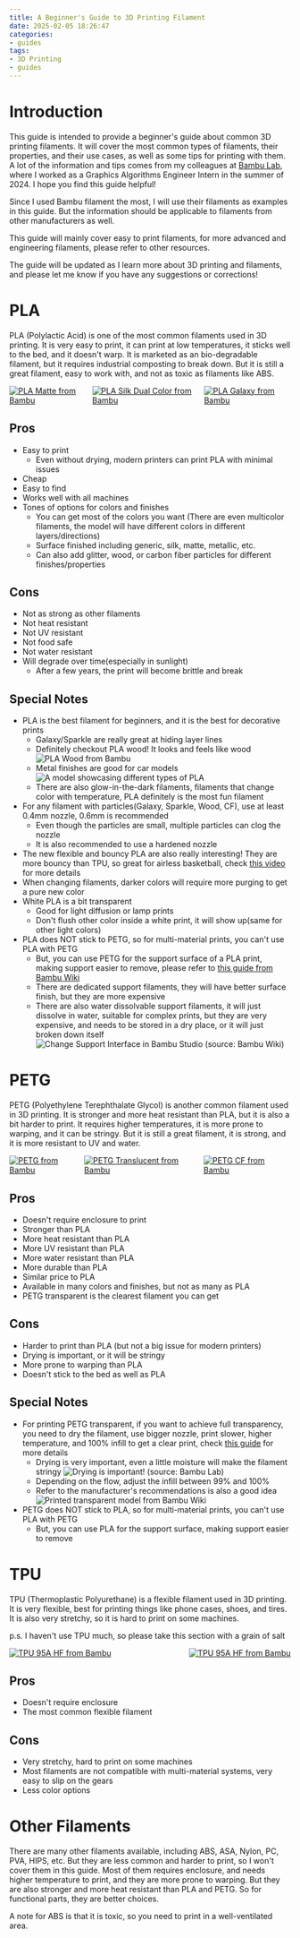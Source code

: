 ```yaml
---
title: A Beginner's Guide to 3D Printing Filament
date: 2025-02-05 18:26:47
categories:
- guides
tags: 
- 3D Printing
- guides
---
```

# Introduction
This guide is intended to provide a beginner's guide about common 3D printing filaments. It will cover the most common types of filaments, their properties, and their use cases, as well as some tips for printing with them. A lot of the information and tips comes from my colleagues at [Bambu Lab](https://www.bambulab.com/), where I worked as a Graphics Algorithms Engineer Intern in the summer of 2024. I hope you find this guide helpful!

Since I used Bambu filament the most, I will use their filaments as examples in this guide. But the information should be applicable to filaments from other manufacturers as well.

This guide will mainly cover easy to print filaments, for more advanced and engineering filaments, please refer to other resources.

The guide will be updated as I learn more about 3D printing and filaments, and please let me know if you have any suggestions or corrections!

# PLA
PLA (Polylactic Acid) is one of the most common filaments used in 3D printing. It is very easy to print, it can print at low temperatures, it sticks well to the bed, and it doesn't warp. It is marketed as an bio-degradable filament, but it requires industrial composting to break down. But it is still a great filament, easy to work with, and not as toxic as filaments like ABS.
<div style="display: flex; justify-content: space-between;">
    <div class="image-container">
        <a href="https://store.bblcdn.com/494435955614642176.jpg__op__resize,m_lfit,w_1920__op__format,f_auto__op__quality,q_80">
            <img src="https://store.bblcdn.com/494435955614642176.jpg__op__resize,m_lfit,w_1920__op__format,f_auto__op__quality,q_80" alt="PLA Matte from Bambu" class="image">
        </a>
    </div>
    <div class="image-container">
        <a href="https://store.bblcdn.com/494434261673332736.png__op__resize,m_lfit,w_1920__op__format,f_auto__op__quality,q_80">
            <img src="https://store.bblcdn.com/494434261673332736.png__op__resize,m_lfit,w_1920__op__format,f_auto__op__quality,q_80" alt="PLA Silk Dual Color from Bambu" class="image">
        </a>
    </div>
    <div class="image-container">
        <a href="https://store.bblcdn.com/494434238034571264.jpg__op__resize,m_lfit,w_1920__op__format,f_auto__op__quality,q_80">
            <img src="https://store.bblcdn.com/494434238034571264.jpg__op__resize,m_lfit,w_1920__op__format,f_auto__op__quality,q_80" alt="PLA Galaxy from Bambu" class="image">
        </a>
    </div>
</div>

## Pros
- Easy to print
    - Even without drying, modern printers can print PLA with minimal issues
- Cheap
- Easy to find
- Works well with all machines
- Tones of options for colors and finishes
    - You can get most of the colors you want (There are even multicolor filaments, the model will have different colors in different layers/directions)
    - Surface finished including generic, silk, matte, metallic, etc.
    - Can also add glitter, wood, or carbon fiber particles for different finishes/properties

## Cons
- Not as strong as other filaments
- Not heat resistant
- Not UV resistant
- Not food safe
- Not water resistant
- Will degrade over time(especially in sunlight)
    - After a few years, the print will become brittle and break

## Special Notes
- PLA is the best filament for beginners, and it is the best for decorative prints
    - Galaxy/Sparkle are really great at hiding layer lines
    - Definitely checkout PLA wood! It looks and feels like wood
    ![PLA Wood from Bambu](https://cdn.shopify.com/s/files/1/0584/7236/6216/files/PLA_Wood_Feature_1-1_PC_42eae015-3608-4799-ac85-cb791c39186e.png?v=1731466856)
    - Metal finishes are good for car models
    ![A model showcasing different types of PLA](https://store.bblcdn.com/3427076cd10d4e979e80eba42e7899d6.jpg)
    - There are also glow-in-the-dark filaments, filaments that change color with temperature, PLA definitely is the most fun filament
- For any filament with particles(Galaxy, Sparkle, Wood, CF), use at least 0.4mm nozzle, 0.6mm is recommended
    - Even though the particles are small, multiple particles can clog the nozzle
    - It is also recommended to use a hardened nozzle
- The new flexible and bouncy PLA are also really interesting! They are more bouncy than TPU, so great for airless basketball, check [this video](https://www.youtube.com/watch?v=o7PgO1OzgqM) for more details
- When changing filaments, darker colors will require more purging to get a pure new color
- White PLA is a bit transparent
    - Good for light diffusion or lamp prints
    - Don't flush other color inside a white print, it will show up(same for other light colors)
- PLA does NOT stick to PETG, so for multi-material prints, you can't use PLA with PETG
    - But, you can use PETG for the support surface of a PLA print, making support easier to remove, please refer to [this guide from Bambu Wiki](https://wiki.bambulab.com/en/filament-acc/filament/pla-basic-and-petg-hf)
    - There are dedicated support filaments, they will have better surface finish, but they are more expensive
    - There are also water dissolvable support filaments, it will just dissolve in water, suitable for complex prints, but they are very expensive, and needs to be stored in a dry place, or it will just broken down itself
![Change Support Interface in Bambu Studio (source: Bambu Wiki)](https://wiki.bambulab.com/software/bambu-studio/support/%E6%94%AF%E6%92%91%E9%9D%A2en.png)


# PETG
PETG (Polyethylene Terephthalate Glycol) is another common filament used in 3D printing. It is stronger and more heat resistant than PLA, but it is also a bit harder to print. It requires higher temperatures, it is more prone to warping, and it can be stringy. But it is still a great filament, it is strong, and it is more resistant to UV and water.
<div style="display: flex; justify-content: space-between;">
    <div class="image-container">
        <a href="https://store.bblcdn.com/494435453950717952.png__op__resize,m_lfit,w_1920__op__format,f_auto__op__quality,q_80">
            <img src="https://store.bblcdn.com/494435453950717952.png__op__resize,m_lfit,w_1920__op__format,f_auto__op__quality,q_80" alt="PETG from Bambu" class="image">
        </a>
    </div>
    <div class="image-container">
        <a href="https://store.bblcdn.com/494434758727716864.jpg__op__resize,m_lfit,w_1920__op__format,f_auto__op__quality,q_80">
            <img src="https://store.bblcdn.com/494434758727716864.jpg__op__resize,m_lfit,w_1920__op__format,f_auto__op__quality,q_80" alt="PETG Translucent from Bambu" class="image">
        </a>
    </div>
    <div class="image-container">
        <a href="https://store.bblcdn.com/s1/default/74901ade628b4d8da7ea810eb6baa620.png__op__resize,m_lfit,w_1920__op__format,f_auto__op__quality,q_80">
            <img src="https://store.bblcdn.com/s1/default/74901ade628b4d8da7ea810eb6baa620.png__op__resize,m_lfit,w_1920__op__format,f_auto__op__quality,q_80" alt="PETG CF from Bambu" class="image">
        </a>
    </div>
</div>

## Pros
- Doesn't require enclosure to print
- Stronger than PLA
- More heat resistant than PLA
- More UV resistant than PLA
- More water resistant than PLA
- More durable than PLA
- Similar price to PLA
- Available in many colors and finishes, but not as many as PLA
- PETG transparent is the clearest filament you can get

## Cons
- Harder to print than PLA (but not a big issue for modern printers)
- Drying is important, or it will be stringy
- More prone to warping than PLA
- Doesn't stick to the bed as well as PLA

## Special Notes
- For printing PETG transparent, if you want to achieve full transparency, you need to dry the filament, use bigger nozzle, print slower, higher temperature, and 100% infill to get a clear print, check [this guide](https://www.printables.com/model/15310-how-to-print-glass) for more details
    - Drying is very important, even a little moisture will make the filament stringy
    ![Drying is important! (source: Bambu Lab)](https://store.bblcdn.com/aeecca4c06e04e578e58b10c82342865.jpg)
    - Depending on the flow, adjust the infill between 99% and 100%
    - Refer to the manufacturer's recommendations is also a good idea
    ![Printed transparent model from Bambu Wiki](https://wiki.bambulab.com/knowledge-sharing/transparent-petg/%E6%89%93%E5%8D%B0%E9%80%8F%E6%98%8E%E6%95%88%E6%9E%9C%E5%B1%95%E7%A4%BA.png)
- PETG does NOT stick to PLA, so for multi-material prints, you can't use PLA with PETG
    - But, you can use PLA for the support surface, making support easier to remove

# TPU
TPU (Thermoplastic Polyurethane) is a flexible filament used in 3D printing. It is very flexible, best for printing things like phone cases, shoes, and tires. It is also very stretchy, so it is hard to print on some machines.

p.s. I haven't use TPU much, so please take this section with a grain of salt
<div style="display: flex; justify-content: space-between;">
    <div class="image-container">
        <a href="https://store.bblcdn.com/494433984912519168.jpg__op__resize,m_lfit,w_1920__op__format,f_auto__op__quality,q_80">
            <img src="https://store.bblcdn.com/494433984912519168.jpg__op__resize,m_lfit,w_1920__op__format,f_auto__op__quality,q_80" alt="TPU 95A HF from Bambu" class="image">
        </a>
    </div>
    <div class="image-container">
        <a href="https://store.bblcdn.com/494434035307081728.png__op__resize,m_lfit,w_1920__op__format,f_auto__op__quality,q_80">
        <img src="https://store.bblcdn.com/494434035307081728.png__op__resize,m_lfit,w_1920__op__format,f_auto__op__quality,q_80" alt="TPU 95A HF from Bambu" class="image">
        </a>
    </div>
</div>

## Pros
- Doesn't require enclosure
- The most common flexible filament

## Cons
- Very stretchy, hard to print on some machines
- Most filaments are not compatible with multi-material systems, very easy to slip on the gears
- Less color options

# Other Filaments
There are many other filaments available, including ABS, ASA, Nylon, PC, PVA, HIPS, etc. But they are less common and harder to print, so I won't cover them in this guide. Most of them requires enclosure, and needs higher temperature to print, and they are more prone to warping. But they are also stronger and more heat resistant than PLA and PETG. So for functional parts, they are better choices.

A note for ABS is that it is toxic, so you need to print in a well-ventilated area.



